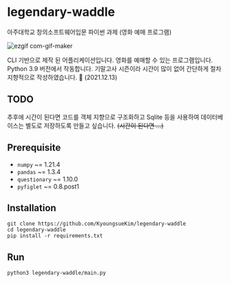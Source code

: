 # legendary-waddle
아주대학교 창의소프트웨어입문 파이썬 과제 (영화 예매 프로그램)

<img src="https://user-images.githubusercontent.com/61102713/145838944-ecabf399-3d73-4ccb-a852-341a434e2c96.gif" alt="ezgif com-gif-maker" style="max-width: 100%;">

CLI 기반으로 제작 된 어플리케이션입니다. 영화를 예매할 수 있는 프로그램입니다. Python 3.9 버전에서 작동합니다. 기말고사 시즌이라 시간이 많이 없어 간단하게 절차 지향적으로 작성하였습니다. 🥲 (2021.12.13)
## TODO
추후에 시간이 된다면 코드를 객체 지향으로 구조화하고 Sqlite 등을 사용하여 데이터베이스는 별도로 저장하도록 만들고 싶습니다. ~~(시간이 된다면 ...)~~

## Prerequisite
* `numpy` ~= 1.21.4
* `pandas` ~= 1.3.4
* `questionary` ~= 1.10.0
* `pyfiglet` ~= 0.8.post1

## Installation
```Shell
git clone https://github.com/KyoungsueKim/legendary-waddle
cd legendary-waddle
pip install -r requirements.txt
```

## Run
```Shell
python3 legendary-waddle/main.py
```
